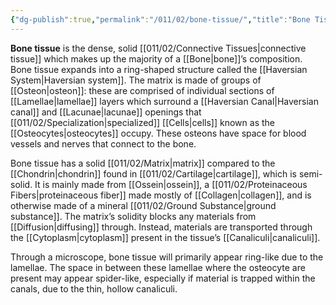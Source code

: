 ```yaml
---
{"dg-publish":true,"permalink":"/011/02/bone-tissue/","title":"Bone Tissue","tags":["BIOL422"],"noteIcon":"1","created":"2024-09-26T13:45:04.069-07:00","updated":"2024-09-26T15:03:40.999-07:00"}
---
```


**Bone tissue** is the dense, solid [[011/02/Connective Tissues\|connective tissue]] which makes up the majority of a [[Bone\|bone]]’s composition. Bone tissue expands into a ring-shaped structure called the [[Haversian System\|Haversian system]]. The matrix is made of groups of [[Osteon\|osteon]]: these are comprised of individual sections of [[Lamellae\|lamellae]] layers which surround a [[Haversian Canal\|Haversian canal]] and [[Lacunae\|lacunae]] openings that [[011/02/Specialization\|specialized]] [[Cells\|cells]] known as the [[Osteocytes\|osteocytes]] occupy. These osteons have space for blood vessels and nerves that connect to the bone.

Bone tissue has a solid [[011/02/Matrix\|matrix]] compared to the [[Chondrin\|chondrin]] found in [[011/02/Cartilage\|cartilage]], which is semi-solid. It is mainly made from [[Ossein\|ossein]], a [[011/02/Proteinaceous Fibers\|proteinaceous fiber]] made mostly of [[Collagen\|collagen]], and is otherwise made of a mineral [[011/02/Ground Substance\|ground substance]]. The matrix’s solidity blocks any materials from [[Diffusion\|diffusing]] through. Instead, materials are transported through the [[Cytoplasm\|cytoplasm]] present in the tissue’s [[Canaliculi\|canaliculi]].

Through a microscope, bone tissue will primarily appear ring-like due to the lamellae. The space in between these lamellae where the osteocyte are present may appear spider-like, especially if material is trapped within the canals, due to the thin, hollow canaliculi.